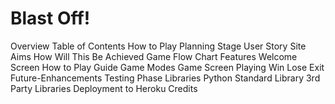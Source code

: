 # Blast Off!

Overview
Table of Contents
How to Play
Planning Stage
User Story
Site Aims
How Will This Be Achieved
Game Flow Chart
Features
Welcome Screen
How to Play Guide
Game Modes
Game Screen
Playing
Win
Lose
Exit
Future-Enhancements
Testing Phase
Libraries
Python Standard Library
3rd Party Libraries
Deployment to Heroku
Credits
